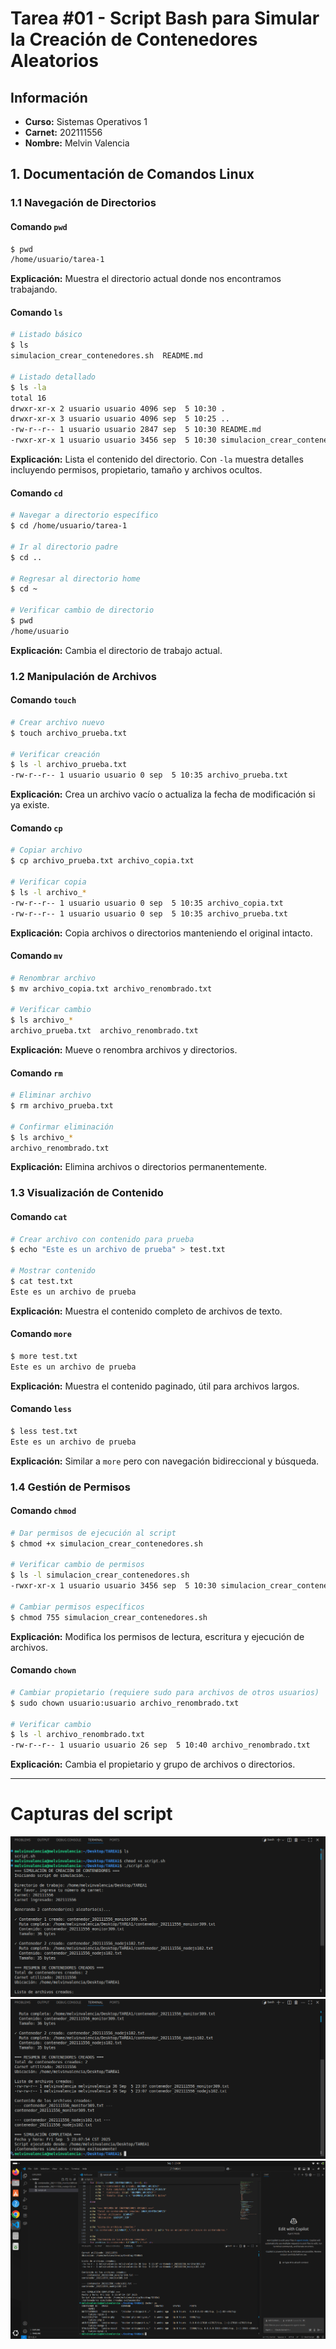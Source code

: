 # Tarea #01 - Script Bash para Simular la Creación de Contenedores Aleatorios

## Información 
- **Curso:** Sistemas Operativos 1
- **Carnet:** 202111556
- **Nombre:** Melvin Valencia

## 1. Documentación de Comandos Linux

### 1.1 Navegación de Directorios

#### Comando `pwd`
```bash
$ pwd
/home/usuario/tarea-1
```
**Explicación:** Muestra el directorio actual donde nos encontramos trabajando.

#### Comando `ls`
```bash
# Listado básico
$ ls
simulacion_crear_contenedores.sh  README.md

# Listado detallado
$ ls -la
total 16
drwxr-xr-x 2 usuario usuario 4096 sep  5 10:30 .
drwxr-xr-x 3 usuario usuario 4096 sep  5 10:25 ..
-rw-r--r-- 1 usuario usuario 2847 sep  5 10:30 README.md
-rwxr-xr-x 1 usuario usuario 3456 sep  5 10:30 simulacion_crear_contenedores.sh
```
**Explicación:** Lista el contenido del directorio. Con `-la` muestra detalles incluyendo permisos, propietario, tamaño y archivos ocultos.

#### Comando `cd`
```bash
# Navegar a directorio específico
$ cd /home/usuario/tarea-1

# Ir al directorio padre
$ cd ..

# Regresar al directorio home
$ cd ~

# Verificar cambio de directorio
$ pwd
/home/usuario
```
**Explicación:** Cambia el directorio de trabajo actual.

### 1.2 Manipulación de Archivos

#### Comando `touch`
```bash
# Crear archivo nuevo
$ touch archivo_prueba.txt

# Verificar creación
$ ls -l archivo_prueba.txt
-rw-r--r-- 1 usuario usuario 0 sep  5 10:35 archivo_prueba.txt
```
**Explicación:** Crea un archivo vacío o actualiza la fecha de modificación si ya existe.

#### Comando `cp`
```bash
# Copiar archivo
$ cp archivo_prueba.txt archivo_copia.txt

# Verificar copia
$ ls -l archivo_*
-rw-r--r-- 1 usuario usuario 0 sep  5 10:35 archivo_copia.txt
-rw-r--r-- 1 usuario usuario 0 sep  5 10:35 archivo_prueba.txt
```
**Explicación:** Copia archivos o directorios manteniendo el original intacto.

#### Comando `mv`
```bash
# Renombrar archivo
$ mv archivo_copia.txt archivo_renombrado.txt

# Verificar cambio
$ ls archivo_*
archivo_prueba.txt  archivo_renombrado.txt
```
**Explicación:** Mueve o renombra archivos y directorios.

#### Comando `rm`
```bash
# Eliminar archivo
$ rm archivo_prueba.txt

# Confirmar eliminación
$ ls archivo_*
archivo_renombrado.txt
```
**Explicación:** Elimina archivos o directorios permanentemente.

### 1.3 Visualización de Contenido

#### Comando `cat`
```bash
# Crear archivo con contenido para prueba
$ echo "Este es un archivo de prueba" > test.txt

# Mostrar contenido
$ cat test.txt
Este es un archivo de prueba
```
**Explicación:** Muestra el contenido completo de archivos de texto.

#### Comando `more`
```bash
$ more test.txt
Este es un archivo de prueba
```
**Explicación:** Muestra el contenido paginado, útil para archivos largos.

#### Comando `less`
```bash
$ less test.txt
Este es un archivo de prueba
```
**Explicación:** Similar a `more` pero con navegación bidireccional y búsqueda.

### 1.4 Gestión de Permisos

#### Comando `chmod`
```bash
# Dar permisos de ejecución al script
$ chmod +x simulacion_crear_contenedores.sh

# Verificar cambio de permisos
$ ls -l simulacion_crear_contenedores.sh
-rwxr-xr-x 1 usuario usuario 3456 sep  5 10:30 simulacion_crear_contenedores.sh

# Cambiar permisos específicos
$ chmod 755 simulacion_crear_contenedores.sh
```
**Explicación:** Modifica los permisos de lectura, escritura y ejecución de archivos.

#### Comando `chown`
```bash
# Cambiar propietario (requiere sudo para archivos de otros usuarios)
$ sudo chown usuario:usuario archivo_renombrado.txt

# Verificar cambio
$ ls -l archivo_renombrado.txt
-rw-r--r-- 1 usuario usuario 26 sep  5 10:40 archivo_renombrado.txt
```
**Explicación:** Cambia el propietario y grupo de archivos o directorios.

---

# Capturas del script

![Screenshot](ss1.png)
![Screenshot](ss2.png)
![Screenshot](ss3.png)